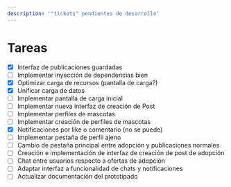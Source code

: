 ```yaml
---
description: '"tickets" pendientes de desarrollo'
---
```


# Tareas

* [x] Interfaz de publicaciones guardadas
* [ ] Implementar inyección de dependencias bien
* [x] Optimizar carga de recursos (pantalla de carga?)
* [x] Unificar carga de datos&#x20;
* [ ] Implementar pantalla de carga inicial
* [ ] Implementar nueva interfaz de creación de Post
* [ ] Implementar perfiles de mascotas
* [ ] Implementar creación de perfiles de mascotas
* [x] Notificaciones por like o comentario (no se puede)
* [ ] Implementar pestaña de perfil ajeno
* [ ] Cambio de pestaña principal entre adopción y publicaciones normales
* [ ] Creación e implementación de interfaz de creación de post de adopción
* [ ] Chat entre usuarios respecto a ofertas de adopción
* [ ] Adaptar interfaz a funcionalidad de chats y notificaciones
* [ ] Actualizar documentación del prototipado
